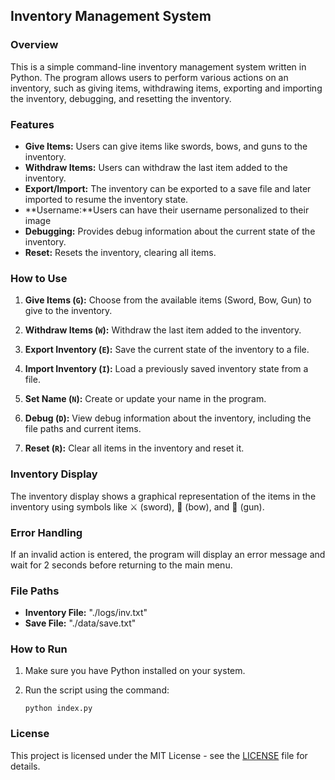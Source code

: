 ## Inventory Management System

### Overview

This is a simple command-line inventory management system written in Python. The program allows users to perform various actions on an inventory, such as giving items, withdrawing items, exporting and importing the inventory, debugging, and resetting the inventory.

### Features

- **Give Items:** Users can give items like swords, bows, and guns to the inventory.
- **Withdraw Items:** Users can withdraw the last item added to the inventory.
- **Export/Import:** The inventory can be exported to a save file and later imported to resume the inventory state.
- **Username:**Users can have their username personalized to their image
- **Debugging:** Provides debug information about the current state of the inventory.
- **Reset:** Resets the inventory, clearing all items.

### How to Use

1. **Give Items (`G`):** Choose from the available items (Sword, Bow, Gun) to give to the inventory.

2. **Withdraw Items (`W`):** Withdraw the last item added to the inventory.

3. **Export Inventory (`E`):** Save the current state of the inventory to a file.

4. **Import Inventory (`I`):** Load a previously saved inventory state from a file.

5. **Set Name (`N`):** Create or update your name in the program.

6. **Debug (`D`):** View debug information about the inventory, including the file paths and current items.

7. **Reset (`R`):** Clear all items in the inventory and reset it.

### Inventory Display

The inventory display shows a graphical representation of the items in the inventory using symbols like ⚔️ (sword), 🏹 (bow), and 🔫 (gun).

### Error Handling

If an invalid action is entered, the program will display an error message and wait for 2 seconds before returning to the main menu.

### File Paths

- **Inventory File:** "./logs/inv.txt"
- **Save File:** "./data/save.txt"

### How to Run

1. Make sure you have Python installed on your system.

2. Run the script using the command:

   ```
   python index.py
   ```

### License

This project is licensed under the MIT License - see the [LICENSE](LICENSE) file for details.
